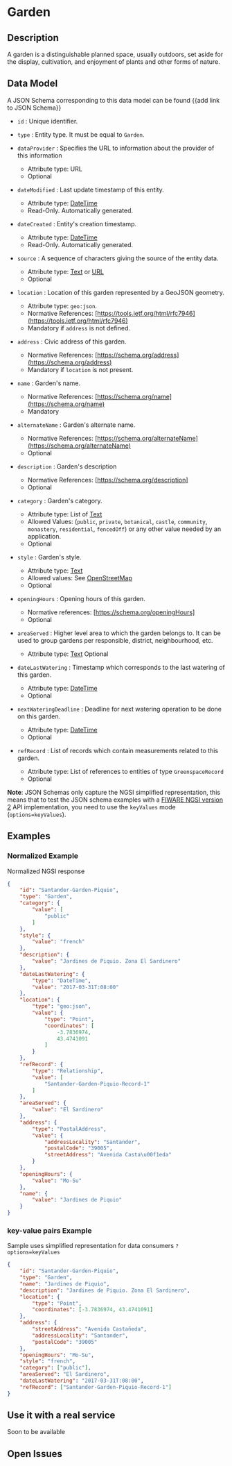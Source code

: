 # Garden

## Description

A garden is a distinguishable planned space, usually outdoors, set aside for the
display, cultivation, and enjoyment of plants and other forms of nature.

## Data Model

A JSON Schema corresponding to this data model can be found
{{add link to JSON Schema}}

-   `id` : Unique identifier.

-   `type` : Entity type. It must be equal to `Garden`.

-   `dataProvider` : Specifies the URL to information about the provider of this
    information

    -   Attribute type: URL
    -   Optional

-   `dateModified` : Last update timestamp of this entity.

    -   Attribute type: [DateTime](https://schema.org/DateTime)
    -   Read-Only. Automatically generated.

-   `dateCreated` : Entity's creation timestamp.

    -   Attribute type: [DateTime](https://schema.org/DateTime)
    -   Read-Only. Automatically generated.

-   `source` : A sequence of characters giving the source of the entity data.

    -   Attribute type: [Text](https://schema.org/Text) or
        [URL](https://schema.org/URL)
    -   Optional

-   `location` : Location of this garden represented by a GeoJSON geometry.
    -   Attribute type: `geo:json`.
    -   Normative References:
        [https://tools.ietf.org/html/rfc7946](https://tools.ietf.org/html/rfc7946)
    -   Mandatory if `address` is not defined.
-   `address` : Civic address of this garden.

    -   Normative References:
        [https://schema.org/address](https://schema.org/address)
    -   Mandatory if `location` is not present.

-   `name` : Garden's name.
    -   Normative References: [https://schema.org/name](https://schema.org/name)
    -   Mandatory
-   `alternateName` : Garden's alternate name.
    -   Normative References:
        [https://schema.org/alternateName](https://schema.org/alternateName)
    -   Optional
-   `description` : Garden's description

    -   Normative References: [https://schema.org/description]
    -   Optional

-   `category` : Garden's category.
    -   Attribute type: List of [Text](https://schema.org/Text)
    -   Allowed Values: (`public`, `private`, `botanical`, `castle`,
        `community`, `monastery`, `residential`, `fencedOff`) or any other value
        needed by an application.
    -   Optional
-   `style` : Garden's style.

    -   Attribute type: [Text](https://schema.org/Text)
    -   Allowed values: See
        [OpenStreetMap](http://wiki.openstreetmap.org/wiki/Key:garden:style)
    -   Optional

-   `openingHours` : Opening hours of this garden.
    -   Normative references: [https://schema.org/openingHours]
    -   Optional
-   `areaServed` : Higher level area to which the garden belongs to. It can be
    used to group gardens per responsible, district, neighbourhood, etc.
    -   Attribute type: [Text](https://schema.org/Text) Optional
-   `dateLastWatering` : Timestamp which corresponds to the last watering of
    this garden.

    -   Attribute type: [DateTime](https://schema.org/DateTime)
    -   Optional

-   `nextWateringDeadline` : Deadline for next watering operation to be done on
    this garden.
    -   Attribute type: [DateTime](https://schema.org/DateTime)
    -   Optional
-   `refRecord` : List of records which contain measurements related to this
    garden.
    -   Attribute type: List of references to entities of type
        `GreenspaceRecord`
    -   Optional

**Note**: JSON Schemas only capture the NGSI simplified representation, this
means that to test the JSON schema examples with a
[FIWARE NGSI version 2](http://fiware.github.io/specifications/ngsiv2/stable)
API implementation, you need to use the `keyValues` mode (`options=keyValues`).

## Examples

### Normalized Example

Normalized NGSI response

```json
{
    "id": "Santander-Garden-Piquio",
    "type": "Garden",
    "category": {
        "value": [
            "public"
        ]
    }, 
    "style": {
        "value": "french"
    }, 
    "description": {
        "value": "Jardines de Piquio. Zona El Sardinero"
    }, 
    "dateLastWatering": {
        "type": "DateTime", 
        "value": "2017-03-31T:08:00"
    }, 
    "location": {
        "type": "geo:json", 
        "value": {
            "type": "Point", 
            "coordinates": [
                -3.7836974, 
                43.4741091
            ]
        }
    }, 
    "refRecord": {
        "type": "Relationship", 
        "value": [
            "Santander-Garden-Piquio-Record-1"
        ]
    }, 
    "areaServed": {
        "value": "El Sardinero"
    }, 
    "address": {
        "type": "PostalAddress", 
        "value": {
            "addressLocality": "Santander", 
            "postalCode": "39005", 
            "streetAddress": "Avenida Casta\u00f1eda"
        }
    }, 
    "openingHours": {
        "value": "Mo-Su"
    }, 
    "name": {
        "value": "Jardines de Piquio"
    }
}
```

### key-value pairs Example

Sample uses simplified representation for data consumers `?options=keyValues`

```json
{
    "id": "Santander-Garden-Piquio",
    "type": "Garden",
    "name": "Jardines de Piquio",
    "description": "Jardines de Piquio. Zona El Sardinero",
    "location": {
        "type": "Point",
        "coordinates": [-3.7836974, 43.4741091]
    },
    "address": {
        "streetAddress": "Avenida Castañeda",
        "addressLocality": "Santander",
        "postalCode": "39005"
    },
    "openingHours": "Mo-Su",
    "style": "french",
    "category": ["public"],
    "areaServed": "El Sardinero",
    "dateLastWatering": "2017-03-31T:08:00",
    "refRecord": ["Santander-Garden-Piquio-Record-1"]
}
```

## Use it with a real service

Soon to be available

## Open Issues
